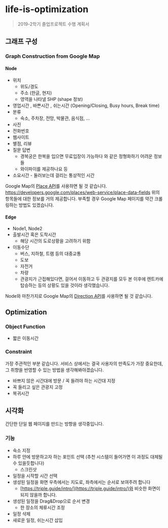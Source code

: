 # life-is-optimization
> 2019-2학기 졸업프로젝트 수행 계획서

## 그래프 구성

### Graph Construction from Google Map

#### Node
* 위치
  * 위도/경도
  * 주소 (한글, 현지)
  * 영역을 나타낼 SHP (shape 정보)
* 영업시간 , 바쁜시간 , 쉬는시간 (Opening/Closing, Busy hours, Break time)
* 분류
  * 숙소, 주차장, 전망, 박물관, 음식점, ...
* 사진
* 전화번호
* 웹사이트
* 별점, 리뷰
* 질문 답변
  * 경복궁은 한복을 입으면 무료입장이 가능하다 와 같은 정형화하기 어려운 정보들
  * 와이파이를 제공하나요 등
* 소요시간 - 둘러보는데 걸리는 통상적인 시간

Google Map의 [Place API](https://developers.google.com/places/web-service/details)를 사용하면 될 것 같습니다.
https://developers.google.com/places/web-service/place-data-fields 위의 항목들에 대한 정보를 거의 제공합니다. 부족할 경우 Google Map 페이지를 약간 크롤링하는 방법도 있겠습니다.

#### Edge
* Node1, Node2
* 출발시간 혹은 도착시간
  * 해당 시간의 도로상황을 고려하기 위함
* 이동수단
  * 버스, 지하철, 트램 등의 대중교통
  * 도보
  * 자전거
  * 차량
  * 관광지가 근접해있다면, 걸어서 이동하고 두 관광지를 모두 본 이후에 렌트카에 탑승하는 등의 상황도 있을 것이라 생각했습니다.

Node와 마찬가지로 Google Map의 [Direction API](https://developers.google.com/maps/documentation/directions/intro)를 사용하면 될 것 같습니다.


## Optimization

### Object Function
* 짧은 이동시간

### Constraint
가장 주관적인 부분 같습니다. 서비스 상에서는 결국 사용자의 만족도가 가장 중요한데, 그 취향을 반영할 수 있는 방법을 생각해봐야겠습니다.
* 바쁘지 않은 시간대에 방문 / 꼭 들려야 하는 시간대 지정
* 꼭 들리고 싶은 관광지 고정
* 복귀시간


## 시각화
간단한 단일 웹 페이지를 만드는 방향을 생각중입니다.

### 기능
* 숙소 지정
* 하루 안에 방문하고자 하는 포인트 선택 (추천 시스템이 들어가면 이 과정도 대체될 수 있을듯합니다)
  * 스크린샷
* 일정을 시작할 시간 선택
* 생성된 일정을 화면 우측에서는 지도로, 좌측에서는 순서로 보여주려 합니다
  * [https://triple.guide/intro/](https://triple.guide/intro/)와 비슷한 화면이 되지 않을까 합니다.
* 생성된 일정을 Drag&Drop으로 순서 변경
  * 한 장소의 체류시간 조정
* 일정 삭제
* 새로운 일정, 쉬는시간 삽입
